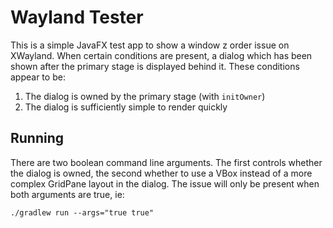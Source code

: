# Wayland Tester

This is a simple JavaFX test app to show a window z order issue on XWayland.
When certain conditions are present, a dialog which has been shown after the primary stage is displayed behind it.
These conditions appear to be:
1. The dialog is owned by the primary stage (with `initOwner`)
2. The dialog is sufficiently simple to render quickly

## Running

There are two boolean command line arguments. 
The first controls whether the dialog is owned, the second whether to use a VBox instead of a more complex GridPane layout in the dialog.
The issue will only be present when both arguments are true, ie:

```shell
./gradlew run --args="true true"
```

